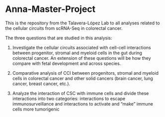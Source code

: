 # Anna-Master-Project
This is the repository from the Talavera-López Lab to all analyses related to the cellular circuits from scRNA-Seq in colorectal cancer.

The three questions that are studied in this analysis:
1. Investigate the cellular circuits associated with cell-cell interactions between progenitor,  stromal and myeloid cells in the gut during colorectal cancer. An extension of these questions will be how they compare with fetal development and across species.

2. Comparative analysis of CCI between progenitors, stromal and myeloid cells in colorectal cancer and other solid cancers (brain cancer, lung cancer, breast cancer, etc.). 

3. Analyze the interaction of CSC with immune cells and divide these interactions into two categories: interactions to escape immunosurveillance and interactions to activate and “make” immune cells more tumorigenic
